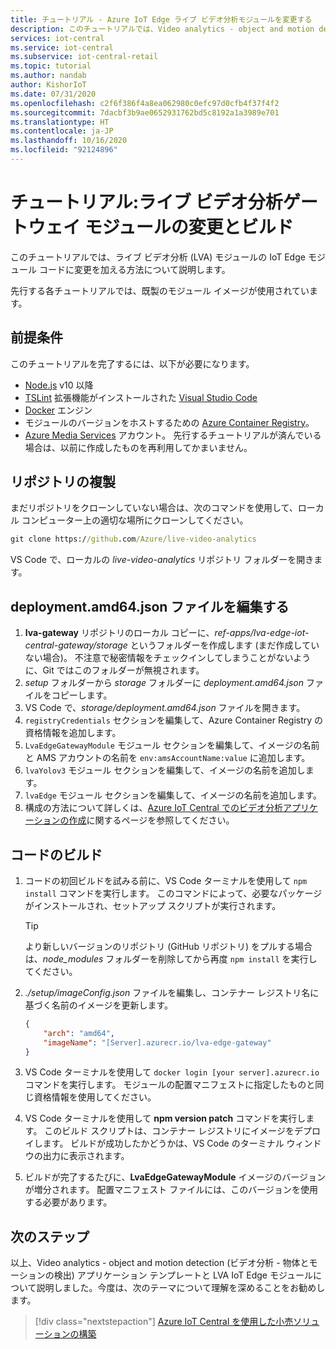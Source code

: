 ```yaml
---
title: チュートリアル - Azure IoT Edge ライブ ビデオ分析モジュールを変更する
description: このチュートリアルでは、Video analytics - object and motion detection (ビデオ分析 - 物体とモーションの検出) アプリケーション テンプレートで使用されるライブ ビデオ分析ゲートウェイ モジュールに変更を加えてビルドする方法について説明します。
services: iot-central
ms.service: iot-central
ms.subservice: iot-central-retail
ms.topic: tutorial
ms.author: nandab
author: KishorIoT
ms.date: 07/31/2020
ms.openlocfilehash: c2f6f386f4a8ea062980c0efc97d0cfb4f37f4f2
ms.sourcegitcommit: 7dacbf3b9ae0652931762bd5c8192a1a3989e701
ms.translationtype: HT
ms.contentlocale: ja-JP
ms.lasthandoff: 10/16/2020
ms.locfileid: "92124896"
---
```

# <a name="tutorial-modify-and-build-the-live-video-analytics-gateway-modules"></a>チュートリアル:ライブ ビデオ分析ゲートウェイ モジュールの変更とビルド

このチュートリアルでは、ライブ ビデオ分析 (LVA) モジュールの IoT Edge モジュール コードに変更を加える方法について説明します。

先行する各チュートリアルでは、既製のモジュール イメージが使用されています。

## <a name="prerequisites"></a>前提条件

このチュートリアルを完了するには、以下が必要になります。

* [Node.js](https://nodejs.org/en/download/) v10 以降
* [TSLint](https://marketplace.visualstudio.com/items?itemName=ms-vscode.vscode-typescript-tslint-plugin) 拡張機能がインストールされた [Visual Studio Code](https://code.visualstudio.com/Download)
* [Docker](https://www.docker.com/products/docker-desktop) エンジン
* モジュールのバージョンをホストするための [Azure Container Registry](../../container-registry/index.yml)。
* [Azure Media Services](../../media-services/index.yml) アカウント。 先行するチュートリアルが済んでいる場合は、以前に作成したものを再利用してかまいません。

## <a name="clone-the-repository"></a>リポジトリの複製

まだリポジトリをクローンしていない場合は、次のコマンドを使用して、ローカル コンピューター上の適切な場所にクローンしてください。

```cmd
git clone https://github.com/Azure/live-video-analytics
```

VS Code で、ローカルの *live-video-analytics* リポジトリ フォルダーを開きます。

## <a name="edit-the-deploymentamd64json-file"></a>deployment.amd64.json ファイルを編集する

1. **lva-gateway** リポジトリのローカル コピーに、*ref-apps/lva-edge-iot-central-gateway/storage* というフォルダーを作成します (まだ作成していない場合)。 不注意で秘密情報をチェックインしてしまうことがないように、Git ではこのフォルダーが無視されます。
1. *setup* フォルダーから *storage* フォルダーに *deployment.amd64.json* ファイルをコピーします。
1. VS Code で、*storage/deployment.amd64.json* ファイルを開きます。
1. `registryCredentials` セクションを編集して、Azure Container Registry の資格情報を追加します。
1. `LvaEdgeGatewayModule` モジュール セクションを編集して、イメージの名前と AMS アカウントの名前を `env:amsAccountName:value` に追加します。
1. `lvaYolov3` モジュール セクションを編集して、イメージの名前を追加します。
1. `lvaEdge` モジュール セクションを編集して、イメージの名前を追加します。
1. 構成の方法について詳しくは、[Azure IoT Central でのビデオ分析アプリケーションの作成](tutorial-video-analytics-create-app-yolo-v3.md)に関するページを参照してください。

## <a name="build-the-code"></a>コードのビルド

1. コードの初回ビルドを試みる前に、VS Code ターミナルを使用して `npm install` コマンドを実行します。 このコマンドによって、必要なパッケージがインストールされ、セットアップ スクリプトが実行されます。

    > [!TIP]
    > より新しいバージョンのリポジトリ (GitHub リポジトリ) をプルする場合は、*node_modules* フォルダーを削除してから再度 `npm install` を実行してください。

1. *./setup/imageConfig.json* ファイルを編集し、コンテナー レジストリ名に基づく名前のイメージを更新します。

    ```json
    {
        "arch": "amd64",
        "imageName": "[Server].azurecr.io/lva-edge-gateway"
    }
    ```

1. VS Code ターミナルを使用して `docker login [your server].azurecr.io` コマンドを実行します。 モジュールの配置マニフェストに指定したものと同じ資格情報を使用してください。

1. VS Code ターミナルを使用して **npm version patch** コマンドを実行します。 このビルド スクリプトは、コンテナー レジストリにイメージをデプロイします。 ビルドが成功したかどうかは、VS Code のターミナル ウィンドウの出力に表示されます。

1. ビルドが完了するたびに、**LvaEdgeGatewayModule** イメージのバージョンが増分されます。 配置マニフェスト ファイルには、このバージョンを使用する必要があります。

## <a name="next-steps"></a>次のステップ

以上、Video analytics - object and motion detection (ビデオ分析 - 物体とモーションの検出) アプリケーション テンプレートと LVA IoT Edge モジュールについて説明しました。今度は、次のテーマについて理解を深めることをお勧めします。

> [!div class="nextstepaction"]
> [Azure IoT Central を使用した小売ソリューションの構築](overview-iot-central-retail.md)